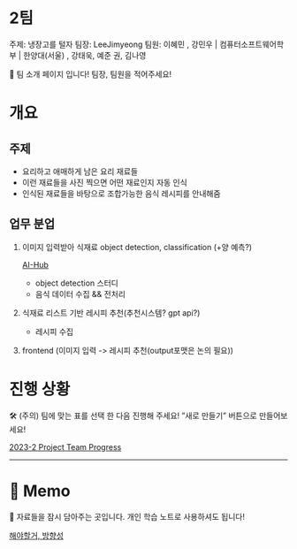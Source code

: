 # 2팀

주제: 냉장고를 털자
팀장: LeeJimyeong
팀원: 이혜민 ­, 강민우 | 컴퓨터소프트웨어학부 | 한양대(서울) ­, 강태욱, 예준 권, 김나영

<aside>
👥 팀 소개 페이지 입니다!
팀장, 팀원을 적어주세요!

</aside>

# 개요

## 주제

- 요리하고 애매하게 남은 요리 재료들
- 이런 재료들을 사진 찍으면 어떤 재료인지 자동 인식
- 인식된 재료들을 바탕으로 조합가능한 음식 레시피를 안내해줌

## 업무 분업

1. 이미지 입력받아 식재료 object detection, classification (+양 예측?)
    
    [AI-Hub](https://www.aihub.or.kr/aihubdata/data/view.do?currMenu=115&topMenu=100&aihubDataSe=realm&dataSetSn=74)
    
    - object detection 스터디
    - 음식 데이터 수집 && 전처리
2. 식재료 리스트 기반 레시피 추천(추천시스템? gpt api?)
    - 레시피 수집
3. frontend (이미지 입력 -> 레시피 추천(output포맷은 논의 필요))

# 진행 상황

<aside>
🛠️ (주의) 팀에 맞는 표를 선택 한 다음 진행해 주세요! 
”새로 만들기” 버튼으로 만들어보세요!

</aside>

[2023-2 Project Team Progress](2%E1%84%90%E1%85%B5%E1%86%B7%20cf1d9b2fbade4a4eb738ac83e5f4e471/2023-2%20Project%20Team%20Progress%2054caa1935a7a4e018a3689cb6d4c72a1.csv)

---

# 📝 Memo

<aside>
📁 자료들을 잠시 담아주는 곳입니다.
개인 학습 노트로 사용하셔도 됩니다!

</aside>

[해야할거, 방향성](2%E1%84%90%E1%85%B5%E1%86%B7%20cf1d9b2fbade4a4eb738ac83e5f4e471/%E1%84%92%E1%85%A2%E1%84%8B%E1%85%A3%E1%84%92%E1%85%A1%E1%86%AF%E1%84%80%E1%85%A5,%20%E1%84%87%E1%85%A1%E1%86%BC%E1%84%92%E1%85%A3%E1%86%BC%E1%84%89%E1%85%A5%E1%86%BC%200035d214061541499aba68b2ddf93607.md)